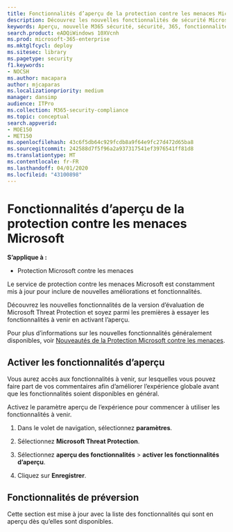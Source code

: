 ```yaml
---
title: Fonctionnalités d’aperçu de la protection contre les menaces Microsoft
description: Découvrez les nouvelles fonctionnalités de sécurité Microsoft 365
keywords: Aperçu, nouvelle M365 sécurité, sécurité, 365, fonctionnalités
search.product: eADQiWindows 10XVcnh
ms.prod: microsoft-365-enterprise
ms.mktglfcycl: deploy
ms.sitesec: library
ms.pagetype: security
f1.keywords:
- NOCSH
ms.author: macapara
author: mjcaparas
ms.localizationpriority: medium
manager: dansimp
audience: ITPro
ms.collection: M365-security-compliance
ms.topic: conceptual
search.appverid:
- MOE150
- MET150
ms.openlocfilehash: 43c6f5db64c929fcdb8a9f64e9fc27d472d65ba8
ms.sourcegitcommit: 242588d7f5f96a2a937317541ef3976541ff81d8
ms.translationtype: MT
ms.contentlocale: fr-FR
ms.lasthandoff: 04/01/2020
ms.locfileid: "43100898"
---
```

# <a name="microsoft-threat-protection-preview-features"></a>Fonctionnalités d’aperçu de la protection contre les menaces Microsoft

**S’applique à :**
- Protection Microsoft contre les menaces


Le service de protection contre les menaces Microsoft est constamment mis à jour pour inclure de nouvelles améliorations et fonctionnalités.

Découvrez les nouvelles fonctionnalités de la version d’évaluation de Microsoft Threat Protection et soyez parmi les premières à essayer les fonctionnalités à venir en activant l’aperçu.

Pour plus d’informations sur les nouvelles fonctionnalités généralement disponibles, voir [Nouveautés de la Protection Microsoft contre les menaces](whats-new.md).

## <a name="turn-on-preview-features"></a>Activer les fonctionnalités d’aperçu
Vous aurez accès aux fonctionnalités à venir, sur lesquelles vous pouvez faire part de vos commentaires afin d’améliorer l’expérience globale avant que les fonctionnalités soient disponibles en général.

Activez le paramètre aperçu de l’expérience pour commencer à utiliser les fonctionnalités à venir.

1. Dans le volet de navigation, sélectionnez **paramètres**.

2. Sélectionnez **Microsoft Threat Protection**.


3. Sélectionnez **aperçu des fonctionnalités** > **activer les fonctionnalités d’aperçu**. 

3. Cliquez sur **Enregistrer**.


## <a name="preview-features"></a>Fonctionnalités de préversion
Cette section est mise à jour avec la liste des fonctionnalités qui sont en aperçu dès qu’elles sont disponibles. 

